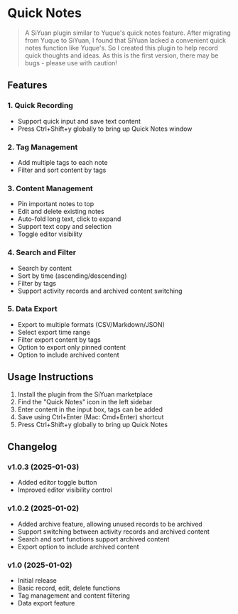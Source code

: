 # Quick Notes

> A SiYuan plugin similar to Yuque's quick notes feature. After migrating from Yuque to SiYuan, I found that SiYuan lacked a convenient quick notes function like Yuque's. So I created this plugin to help record quick thoughts and ideas. As this is the first version, there may be bugs - please use with caution!


## Features

### 1. Quick Recording
- Support quick input and save text content
- Press Ctrl+Shift+y globally to bring up Quick Notes window

### 2. Tag Management
- Add multiple tags to each note
- Filter and sort content by tags

### 3. Content Management
- Pin important notes to top
- Edit and delete existing notes
- Auto-fold long text, click to expand
- Support text copy and selection
- Toggle editor visibility

### 4. Search and Filter
- Search by content
- Sort by time (ascending/descending)
- Filter by tags
- Support activity records and archived content switching

### 5. Data Export
- Export to multiple formats (CSV/Markdown/JSON)
- Select export time range
- Filter export content by tags
- Option to export only pinned content
- Option to include archived content

## Usage Instructions

1. Install the plugin from the SiYuan marketplace
2. Find the "Quick Notes" icon in the left sidebar
3. Enter content in the input box, tags can be added
4. Save using Ctrl+Enter (Mac: Cmd+Enter) shortcut
5. Press Ctrl+Shift+y globally to bring up Quick Notes

## Changelog


### v1.0.3 (2025-01-03)
- Added editor toggle button
- Improved editor visibility control


### v1.0.2 (2025-01-02)
- Added archive feature, allowing unused records to be archived
- Support switching between activity records and archived content
- Search and sort functions support archived content
- Export option to include archived content


### v1.0 (2025-01-02)
- Initial release
- Basic record, edit, delete functions
- Tag management and content filtering
- Data export feature


